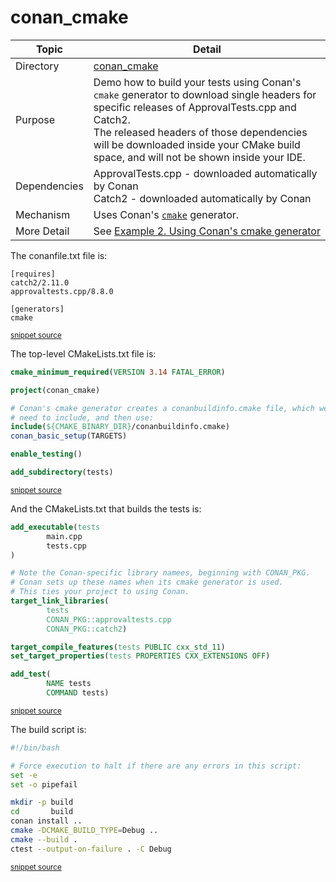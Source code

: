 <!--
GENERATED FILE - DO NOT EDIT
This file was generated by [MarkdownSnippets](https://github.com/SimonCropp/MarkdownSnippets).
Source File: /conan_cmake/mdsource/README.source.md
To change this file edit the source file and then execute ./run_markdown_templates.sh.
-->

# conan_cmake

 <!-- include: conan_cmake. path: /conan_cmake/mdsource/conan_cmake.include.md -->
| Topic        | Detail                                                       |
| ------------ | ------------------------------------------------------------ |
| Directory    | [conan_cmake](/conan_cmake/)                                 |
| Purpose      | Demo how to build your tests using Conan's `cmake`  generator to download single headers for specific releases of ApprovalTests.cpp and Catch2.<br />The released headers of those dependencies will be downloaded inside your CMake build space, and will not be shown inside your IDE. |
| Dependencies | ApprovalTests.cpp - downloaded automatically by Conan<br/>Catch2 - downloaded automatically by Conan |
| Mechanism    | Uses Conan's [`cmake`](https://docs.conan.io/en/latest/integrations/build_system/cmake/cmake_generator.html) generator. |
| More Detail  | See [Example 2. Using Conan's cmake generator](https://github.com/approvals/ApprovalTests.cpp/blob/master/doc/ConanIntegration.md#example-2-using-conans-cmake-generator) |
 <!-- endInclude -->

The conanfile.txt file is:

 <!-- include: inc_conan_cmake_conanfile. path: /conan_cmake/mdsource/inc_conan_cmake_conanfile.include.md -->

```
[requires]
catch2/2.11.0
approvaltests.cpp/8.8.0

[generators]
cmake
```
<sup><a href='https://github.com/claremacrae/ApprovalTests.cpp.CMakeSamples/blob/main/./conan_cmake/conanfile.txt' title='File snippet was copied from'>snippet source</a></sup>
 <!-- endInclude -->

The top-level CMakeLists.txt file is:

 <!-- include: inc_conan_cmake_cmakelists. path: /conan_cmake/mdsource/inc_conan_cmake_cmakelists.include.md -->

```cmake
cmake_minimum_required(VERSION 3.14 FATAL_ERROR)

project(conan_cmake)

# Conan's cmake generator creates a conanbuildinfo.cmake file, which we
# need to include, and then use:
include(${CMAKE_BINARY_DIR}/conanbuildinfo.cmake)
conan_basic_setup(TARGETS)

enable_testing()

add_subdirectory(tests)
```
<sup><a href='https://github.com/claremacrae/ApprovalTests.cpp.CMakeSamples/blob/main/./conan_cmake/CMakeLists.txt' title='File snippet was copied from'>snippet source</a></sup>
 <!-- endInclude -->

And the CMakeLists.txt that builds the tests is:

 <!-- include: inc_conan_cmake_tests_cmakelists. path: /conan_cmake/mdsource/inc_conan_cmake_tests_cmakelists.include.md -->

```cmake
add_executable(tests
        main.cpp
        tests.cpp
)

# Note the Conan-specific library namees, beginning with CONAN_PKG.
# Conan sets up these names when its cmake generator is used.
# This ties your project to using Conan.
target_link_libraries(
        tests
        CONAN_PKG::approvaltests.cpp
        CONAN_PKG::catch2)

target_compile_features(tests PUBLIC cxx_std_11)
set_target_properties(tests PROPERTIES CXX_EXTENSIONS OFF)

add_test(
        NAME tests
        COMMAND tests)
```
<sup><a href='https://github.com/claremacrae/ApprovalTests.cpp.CMakeSamples/blob/main/./conan_cmake/tests/CMakeLists.txt' title='File snippet was copied from'>snippet source</a></sup>
 <!-- endInclude -->

The build script is:

 <!-- include: inc_conan_cmake_build. path: /conan_cmake/mdsource/inc_conan_cmake_build.include.md -->

```bash
#!/bin/bash

# Force execution to halt if there are any errors in this script:
set -e
set -o pipefail

mkdir -p build
cd       build
conan install ..
cmake -DCMAKE_BUILD_TYPE=Debug ..
cmake --build .
ctest --output-on-failure . -C Debug
```
<sup><a href='https://github.com/claremacrae/ApprovalTests.cpp.CMakeSamples/blob/main/./conan_cmake/build.sh' title='File snippet was copied from'>snippet source</a></sup>
 <!-- endInclude -->
